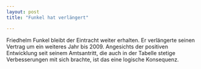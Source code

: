 ```yaml
---
layout: post
title: "Funkel hat verlängert"

---
```


Friedhelm Funkel bleibt der Eintracht weiter erhalten. Er verlängerte seinen Vertrag um ein weiteres Jahr bis 2009. Angesichts der positiven Entwicklung seit seinem Amtsantritt, die auch in der Tabelle stetige Verbesserungen mit sich brachte, ist das eine logische Konsequenz.


